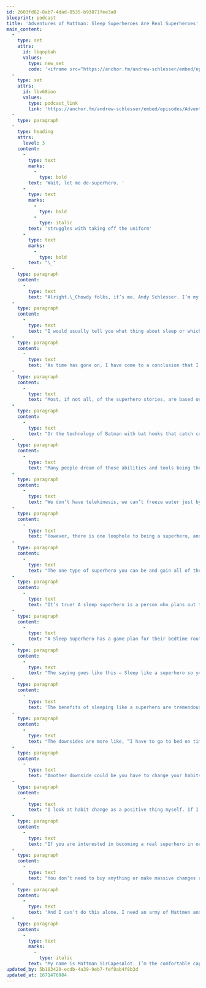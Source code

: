 ```yaml
---
id: 2603fd82-8ab7-4dad-8535-b93871fee3a0
blueprint: podcast
title: 'Adventures of Mattman: Sleep Superheroes Are Real Superheroes'
main_content:
  -
    type: set
    attrs:
      id: lbqopbah
      values:
        type: new_set
        code: '<iframe src="https://anchor.fm/andrew-schlesser/embed/episodes/Adventures-of-Mattman-Sleep-Superheros-are-Real-Superheros-e1p0jf9/a-a8ljj6r" height="102px" width="400px" frameborder="0" scrolling="no"></iframe>'
  -
    type: set
    attrs:
      id: lbv68ioo
      values:
        type: podcast_link
        link: 'https://anchor.fm/andrew-schlesser/embed/episodes/Adventures-of-Mattman-Sleep-Superheros-are-Real-Superheros-e1p0jf9/a-a8ljj6r'
  -
    type: paragraph
  -
    type: heading
    attrs:
      level: 3
    content:
      -
        type: text
        marks:
          -
            type: bold
        text: 'Wait, let me de-superhero. '
      -
        type: text
        marks:
          -
            type: bold
          -
            type: italic
        text: 'struggles with taking off the uniform'
      -
        type: text
        marks:
          -
            type: bold
        text: "\_"
  -
    type: paragraph
    content:
      -
        type: text
        text: "Alright.\_Chowdy folks, it’s me, Andy Schlesser. I’m my normal self today.\_\_"
  -
    type: paragraph
    content:
      -
        type: text
        text: "I would usually tell you what thing about sleep or which bad guy we are fighting this week right about now, however, today I’m taking a minute to speak as a normal human being.\_"
  -
    type: paragraph
    content:
      -
        type: text
        text: 'As time has gone on, I have come to a conclusion that I personally wanted to share with you. Being a Sleep Superhero is being a real superhero.'
  -
    type: paragraph
    content:
      -
        type: text
        text: "Most, if not all, of the superhero stories, are based on humans like us becoming supernatural beings and gaining supernatural powers. Wouldn’t it be awesome to command lightning and thunder like Thor or heat your morning cup of coffee with laser beams shooting out of your eyes like Superman?\_"
  -
    type: paragraph
    content:
      -
        type: text
        text: "Or the technology of Batman with bat hooks that catch corners on every surface?\_Or Tony Stark with a near-endless energy supply and mechanical suits that rarely malfunction?\_"
  -
    type: paragraph
    content:
      -
        type: text
        text: "Many people dream of those abilities and tools being their own and how that could change their lives. But the reality is that almost all of those things are science fiction.\_To become a replica of those superheroes is impossible."
  -
    type: paragraph
    content:
      -
        type: text
        text: "We don’t have telekinesis, we can’t freeze water just by reaching out a hand, we can’t metamorph into animals or green beasts when we are angry, and our strength and size is limited by laws of physics in our universe in this timeline.\_"
  -
    type: paragraph
    content:
      -
        type: text
        text: "However, there is one loophole to being a superhero, and I found it.\_"
  -
    type: paragraph
    content:
      -
        type: text
        text: "The one type of superhero you can be and gain all of the powers that go along with it is a Sleep Superhero.\_"
  -
    type: paragraph
    content:
      -
        type: text
        text: "It’s true! A sleep superhero is a person who plans out their sleep every week and tries to make sure they get 7.5 to 9 hours of sleep a night. And if possible, they sleep between 10 p.m.- 2 a.m. which is considered our goldilocks zone.\_"
  -
    type: paragraph
    content:
      -
        type: text
        text: "A Sleep Superhero has a game plan for their bedtime routine as well as a game plan for their wake-up routine. And a Sleep Superhero is always looking at their habits to figure out ways to maximize their quality of sleep.\_\_"
  -
    type: paragraph
    content:
      -
        type: text
        text: "The saying goes like this — Sleep like a superhero so you can be awake like one.\_"
  -
    type: paragraph
    content:
      -
        type: text
        text: 'The benefits of sleeping like a superhero are tremendous. Your body regenerates, it heals. It moves nutrients to places in need. Your brain washes out waste and connects short-term memories to long-term ones. HGH growth hormone is released and grows your muscles if you’re tearing those fibers. The list goes on.'
  -
    type: paragraph
    content:
      -
        type: text
        text: "The downsides are more like, “I have to go to bed on time a lot,” — talk about a first-world problem.\_"
  -
    type: paragraph
    content:
      -
        type: text
        text: "Another downside could be you have to change your habits. You may not want to drink less caffeine and that is your decision. But then you have also chosen not to be a sleep superhero.\_"
  -
    type: paragraph
    content:
      -
        type: text
        text: "I look at habit change as a positive thing myself. If I don’t think I can change my habits, I get motivated to try. And with new habits come new experiences. New learning moments and new relatable stories to share with others.\_"
  -
    type: paragraph
    content:
      -
        type: text
        text: "If you are interested in becoming a real superhero in our universe, text me at 704-706-2436. You too can be a Sleep Superhero.\_"
  -
    type: paragraph
    content:
      -
        type: text
        text: "You don’t need to buy anything or make massive changes right now. Instead, you can focus on changing one thing at a time. Little, little, little, little changes eventually equal big transformations.\_"
  -
    type: paragraph
    content:
      -
        type: text
        text: 'And I can’t do this alone. I need an army of Mattmen and Mattwomen to help me fight the things that keep people up at night. An army of Sleep Superheroes to save the world!'
  -
    type: paragraph
    content:
      -
        type: text
        marks:
          -
            type: italic
        text: "My name is Mattman SirCapesAlot. I’m the comfortable caped crusader. I teach and preach the Game Plan for Better Sleep! I’m the resident Sleep Superhero on the Sweet Dreams Mattress & Furniture of Lake Norman Dream Team. I am also part of the FAM crew from FAM.news where you can find mattress and furniture industry info, intel, and good people! If you are interested in growing your local independent business, check it out!\_ And be sure to tune into the audio version of this article for a deeper dive into the information and happenings in a day in the life of a Sleep Superhero."
updated_by: 5b183420-ecdb-4a39-9eb7-fef8ab4f8b3d
updated_at: 1671476984
---
```

